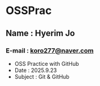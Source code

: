 # OSSPrac
## Name : Hyerim Jo
### E-mail : koro277@naver.com

- OSS Practice with GitHub
- Date : 2025.9.23
- Subject : Git & GitHub
